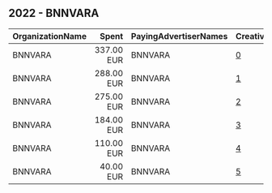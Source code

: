 ## 2022 - BNNVARA 
|OrganizationName|Spent|PayingAdvertiserNames|CreativeUrls|Impressions|Genders|AgeBrackets|CountryCodes|BillingAddresses|CandidateBallotInformation|
|:---|---:|:---|:---|---:|:---|:---|:---|:---|:---|
|BNNVARA|337.00 EUR|BNNVARA|[0](https://www.snap.com/political-ads/asset/85b1db5c29b3e9454fe4d81e24bfd71563cf214c98be93a29d3dc4cc8350c9da?mediaType=mp4)|269,419||18-34|netherlands|"Harderwijkerweg 141,Ermelo,3852AB,NL"||
|BNNVARA|288.00 EUR|BNNVARA|[1](https://www.snap.com/political-ads/asset/86975bd7e76d0be341b2d31979cee564658c678e5bf1194746b7cedc13b35951?mediaType=mp4)|162,925||18+|netherlands|"Harderwijkerweg 141,Ermelo,3852AB,NL"||
|BNNVARA|275.00 EUR|BNNVARA|[2](https://www.snap.com/political-ads/asset/b330dbab9793e2d5dfc34112a2802b45a0971bf5c24f055c389b246945ded971?mediaType=mp4)|132,503||18-34|netherlands|"Harderwijkerweg 141,Ermelo,3852AB,NL"||
|BNNVARA|184.00 EUR|BNNVARA|[3](https://www.snap.com/political-ads/asset/e7b7a3d248b4ee85b7f07d1f92e261292210269db5d7742507705ee68584c566?mediaType=mp4)|36,628||18-35|netherlands|"Harderwijkerweg 141,Ermelo,3852AB,NL"||
|BNNVARA|110.00 EUR|BNNVARA|[4](https://www.snap.com/political-ads/asset/86975bd7e76d0be341b2d31979cee564658c678e5bf1194746b7cedc13b35951?mediaType=mp4)|49,723||18+|netherlands|"Harderwijkerweg 141,Ermelo,3852AB,NL"||
|BNNVARA|40.00 EUR|BNNVARA|[5](https://www.snap.com/political-ads/asset/dc524dbfe1d9402f95cf04d9863ead62810dcf93a5ce9a087861e7c13e7e18e8?mediaType=mp4)|9,832||18-35|netherlands|"Harderwijkerweg 141,Ermelo,3852AB,NL"||

